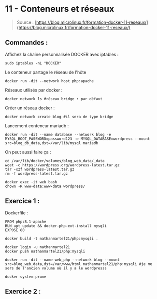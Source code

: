 # 11 - Conteneurs et réseaux

> Source : [https://blog.microlinux.fr/formation-docker-11-reseaux/](https://blog.microlinux.fr/formation-docker-11-reseaux/)

## Commandes : 

Affichez la chaîne personnalisée DOCKER avec iptables :

```
sudo iptables -nL "DOCKER"
```

Le conteneur partage le réseau de l'hôte

```
docker run -dit --network host php:apache
```

Réseaux utilisés par docker : 

```
docker network ls #réseau bridge : par défaut
```

Créer un réseau docker : 

```
docker network create blog #il sera de type bridge
```

Lancement conteneur mariadb : 

```
docker run -dit --name database --network blog -e MYSQL_ROOT_PASSWORD=password123 -e MYSQL_DATABASE=wordpress --mount src=blog_db_data,dst=/var/lib/mysql mariadb
```

On peut aussi faire ça : 

```
cd /var/lib/docker/volumes/blog_web_data/_data
wget -c https://wordpress.org/wordpress-latest.tar.gz
tar -xzf wordpress-latest.tar.gz
rm -f wordpress-latest.tar.gz

docker exec -it web bash
chown -R www-data:www-data wordpress/
```

## Exercice 1 : 

Dockerfile : 

```
FROM php:8.1-apache
RUN apt update && docker-php-ext-install mysqli
EXPOSE 80
```
```
docker build -t nathanmartel21/php:mysqli .

docker login -u nathanmartel21
docker push nathanmartel21/php:mysqli

docker run -dit --name web_php --network blog --mount src=blog_web_data,dst=/var/www/html nathanmartel21/php:mysqli #je me sers de l'ancien volume où il y a le wordpresss

docker system prune
```

## Exercice 2 :
























